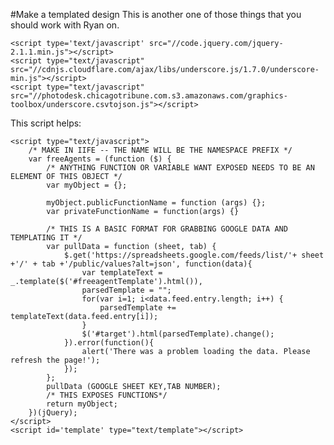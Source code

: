 #Make a templated design
This is another one of those things that you should work with Ryan on.

	<script type='text/javascript' src="//code.jquery.com/jquery-2.1.1.min.js"></script>
	<script type="text/javascript" src="//cdnjs.cloudflare.com/ajax/libs/underscore.js/1.7.0/underscore-min.js"></script>
	<script type="text/javascript" src="//photodesk.chicagotribune.com.s3.amazonaws.com/graphics-toolbox/underscore.csvtojson.js"></script>

This script helps:

	<script type="text/javascript">
		/* MAKE IN IIFE -- THE NAME WILL BE THE NAMESPACE PREFIX */
		var freeAgents = (function ($) {
			/* ANYTHING FUNCTION OR VARIABLE WANT EXPOSED NEEDS TO BE AN ELEMENT OF THIS OBJECT */
			var myObject = {};

			myObject.publicFunctionName = function (args) {};
			var privateFunctionName = function(args) {}

			/* THIS IS A BASIC FORMAT FOR GRABBING GOOGLE DATA AND TEMPLATING IT */
			var pullData = function (sheet, tab) {
				$.get('https://spreadsheets.google.com/feeds/list/'+ sheet +'/' + tab +'/public/values?alt=json', function(data){
					var templateText = _.template($('#freeagentTemplate').html()),
					parsedTemplate = "";
					for(var i=1; i<data.feed.entry.length; i++) {
						parsedTemplate += templateText(data.feed.entry[i]);
					}
					$('#target').html(parsedTemplate).change();
				}).error(function(){
					alert('There was a problem loading the data. Please refresh the page!');
				});
			};
			pullData (GOOGLE SHEET KEY,TAB NUMBER);
			/* THIS EXPOSES FUNCTIONS*/
			return myObject;
		})(jQuery);
	</script>
	<script id='template' type="text/template"></script>